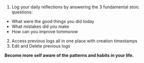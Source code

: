 1. Log your daily reflections by answering the 3 fundamental stoic questions: 
- What were the good things you did today
- What mistakes did you make
- How can you improve tommorow

2. Access previous logs all in one place with creation timestamps 
3. Edit and Delete previous logs

**Become more self aware of the patterns and habits in your life.**
